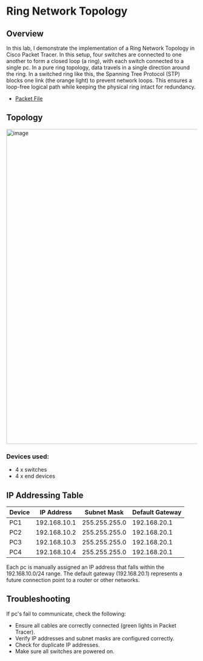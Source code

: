 # Ring Network Topology
## Overview
In this lab, I demonstrate the implementation of a Ring Network Topology in Cisco Packet Tracer.
In this setup, four switches are connected to one another to form a closed loop (a ring), with each switch connected to a single pc.
In a pure ring topology, data travels in a single direction around the ring. In a switched ring like this, the Spanning Tree Protocol (STP) blocks one link (the orange light) to prevent network loops. This ensures a loop-free logical path while keeping the physical ring intact for redundancy.

 - [Packet File](ring.pkt)

## Topology

<img width="2001" height="830" alt="image" src="https://github.com/user-attachments/assets/5d151623-4d4b-4d76-ac94-dd8ea30b8671" />

### Devices used:
- 4 x switches 
- 4 x end devices 

## IP Addressing Table

| Device | IP Address | Subnet Mask | Default Gateway |
|---|---|---|---|
| PC1 | 192.168.10.1 | 255.255.255.0 | 192.168.20.1 |
| PC2 | 192.168.10.2 | 255.255.255.0 | 192.168.20.1 |
| PC3 | 192.168.10.3 | 255.255.255.0 | 192.168.20.1 |
| PC4 | 192.168.10.4 | 255.255.255.0 | 192.168.20.1 |

Each pc is manually assigned an IP address that falls within the 192.168.10.0/24 range.
The default gateway (192.168.20.1) represents a future connection point to a router or other networks.

## Troubleshooting
If pc's fail to communicate, check the following:
 - Ensure all cables are correctly connected (green lights in Packet Tracer).
 - Verify IP addresses and subnet masks are configured correctly.
 - Check for duplicate IP addresses.
 - Make sure all switches are powered on.

